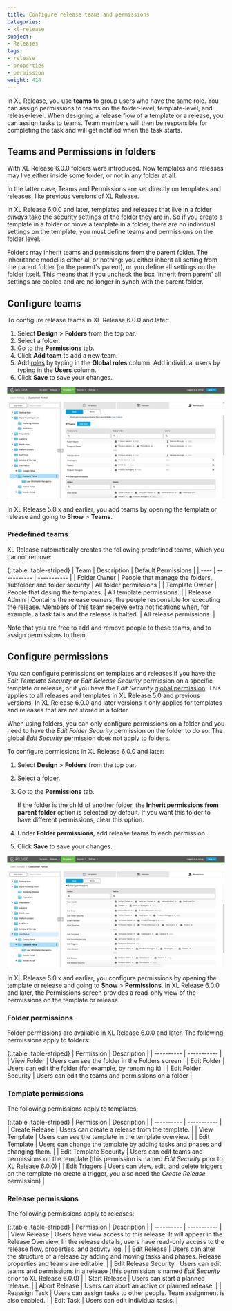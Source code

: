```yaml
---
title: Configure release teams and permissions
categories:
- xl-release
subject:
- Releases
tags:
- release
- properties
- permission
weight: 414
---
```


In XL Release, you use **teams** to group users who have the same role.  You can assign permissions to teams on the folder-level, template-level, and release-level. When designing a release flow of a template or a release, you can assign tasks to teams. Team members will then be responsible for completing the task and will get notified when the task starts.


## Teams and Permissions in folders

With XL Release 6.0.0 folders were introduced. Now templates and releases may live either inside some folder, or not in any folder at all. 

In the latter case, Teams and Permissions are set directly on templates and releases, like previous versions of XL Release.

In XL Release 6.0.0 and later, templates and releases that live in a folder _always_ take the security settings of the folder they are in. So if you create a template in a folder or move a template in a folder, there are no individual settings on the template; you must define teams and permissions on the folder level.

Folders may inherit teams and permissions from the parent folder. The inheritance model is either all or nothing: you either inherit all setting from the parent folder (or the parent's parent), or you define all settings on the folder itself. This means that if you uncheck the box 'inherit from parent' all settings are copied and are no longer in synch with the parent folder. 

## Configure teams

To configure release teams in XL Release 6.0.0 and later:

1. Select **Design** > **Folders** from the top bar.
2. Select a folder.
3. Go to the **Permissions** tab.
4. Click **Add team** to add a new team.
5. Add [roles](/xl-release/how-to/configure-roles.html) by typing in the **Global roles** column. Add individual users by typing in the **Users** column.
6. Click **Save** to save your changes.

![Folder teams](../images/folder-teams.png)

In XL Release 5.0.x and earlier, you add teams by opening the template or release and going to **Show** > **Teams**.

### Predefined teams

XL Release automatically creates the following predefined teams, which you cannot remove:

{:.table .table-striped}
| Team | Description | Default Permissions |
| ---- | ----------- | ----------- |
| Folder Owner | People that manage the folders, subfolder and folder security | All folder permissions |
| Template Owner | People that desing the templates. | All template permissions. |
| Release Admin | Contains the release owners, the people responsible for executing the release. Members of this team receive extra notifications when, for example, a task fails and the release is halted. | All release permissions. |

Note that you are free to add and remove people to these teams, and to assign permissions to them.

## Configure permissions

You can configure permissions on templates and releases if you have the _Edit Template Security_ or _Edit Release Security_ permission on a specific template or release, or if you have the _Edit Security_ [global permission](/xl-release/how-to/configure-permissions.html). This applies to all releases and templates in XL Release 5.0 and previous versions. In XL Release 6.0.0 and later versions it only applies for templates and releases that are not stored in a folder.

When using folders, you can only configure permissions on a folder and you need to have the _Edit Folder Security_ permission on the folder to do so. The global _Edit Security_ permission does not apply to folders.

To configure permissions in XL Release 6.0.0 and later:

1. Select **Design** > **Folders** from the top bar.
2. Select a folder.
3. Go to the **Permissions** tab.

    If the folder is the child of another folder, the **Inherit permissions from parent folder** option is selected by default. If you want this folder to have different permissions, clear this option.

4. Under **Folder permissions**, add release teams to each permission.
5. Click **Save** to save your changes.

![Folder permissions](../images/folder-permissions.png)

In XL Release 5.0.x and earlier, you configure permissions by opening the template or release and going to **Show** > **Permissions**. In XL Release 6.0.0 and later, the Permissions screen provides a read-only view of the permissions on the template or release.

### Folder permissions

Folder permissions are available in XL Release 6.0.0 and later. The following permissions apply to folders:

{:.table .table-striped}
| Permission | Description |
| ---------- | ----------- |
| View Folder | Users can see the folder in the Folders screen |
| Edit Folder | Users can edit the folder (for example, by renaming it) |
| Edit Folder Security | Users can edit the teams and permissions on a folder |

### Template permissions

The following permissions apply to templates:

{:.table .table-striped}
| Permission | Description |
| ---------- | ----------- |
| Create Release | Users can create a release from the template. |
| View Template | Users can see the template in the template overview. |
| Edit Template | Users can change the template by adding tasks and phases and changing them. |
| Edit Template Security | Users can edit teams and permissions on the template (this permission is named _Edit Security_ prior to XL Release 6.0.0) |
| Edit Triggers | Users can view, edit, and delete triggers on the template (to create a trigger, you also need the *Create Release* permission) |

### Release permissions

The following permissions apply to releases:

{:.table .table-striped}
| Permission | Description |
| ---------- | ----------- |
| View Release | Users have view access to this release. It will appear in the Release Overview. In the release details, users have read-only access to the release flow, properties, and activity log. |
| Edit Release | Users can alter the structure of a release by adding and moving tasks and phases. Release properties and teams are editable. |
| Edit Release Security | Users can edit teams and permissions in a release (this permission is named _Edit Security_ prior to XL Release 6.0.0) |
| Start Release | Users can start a planned release. |
| Abort Release | Users can abort an active or planned release. |
| Reassign Task | Users can assign tasks to other people. Team assignment is also enabled. |
| Edit Task | Users can edit individual tasks. |
